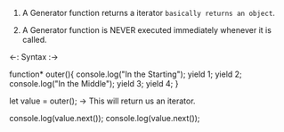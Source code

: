 1. A Generator function returns a iterator `basically returns an object`.

2. A Generator function is NEVER executed immediately whenever it is called.


<-: Syntax :->

function* outer(){
      console.log("In the Starting");
      yield 1;
      yield 2;
      console.log("In the Middle");
      yield 3;
      yield 4;
}

let value = outer(); -> This will return us an iterator.

console.log(value.next());
console.log(value.next());
